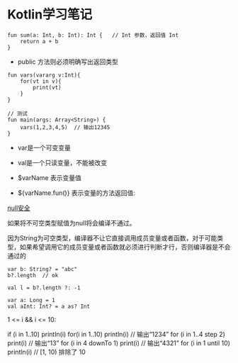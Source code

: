 # Kotlin学习笔记

``` 函数
fun sum(a: Int, b: Int): Int {   // Int 参数，返回值 Int
    return a + b
}
```

* public 方法则必须明确写出返回类型

``` 函数的变长参数可以用 vararg 关键字进行标识
fun vars(vararg v:Int){
    for(vt in v){
        print(vt)
    }
}

// 测试
fun main(args: Array<String>) {
    vars(1,2,3,4,5)  // 输出12345
}
```

* var是一个可变变量

* val是一个只读变量，不能被改变

* $varName 表示变量值

* ${varName.fun()} 表示变量的方法返回值:

[null安全](http://blog.csdn.net/hp910315/article/details/50790681)

如果将不可空类型赋值为null将会编译不通过。

因为String为可空类型，编译器不让它直接调用成员变量或者函数，对于可能类型，如果希望调用它的成员变量或者函数就必须进行判断才行，否则编译器是不会通过的

``` b为空引用返回null，反之返b.length
var b: String? = "abc"
b?.length  // ok
```

``` null返回-1，反之b.length
val l = b?.length ?: -1
```

``` 安全类型转换
var a: Long = 1
val aInt: Int? = a as? Int
```

1 <= i && i <= 10:

if (i in 1..10) println(i)
for(i in 1..10) println(i) // 输出“1234”
for (i in 1..4 step 2) print(i) // 输出“13”
for (i in 4 downTo 1) print(i) // 输出“4321”
for (i in 1 until 10) println(i) // [1, 10) 排除了 10
